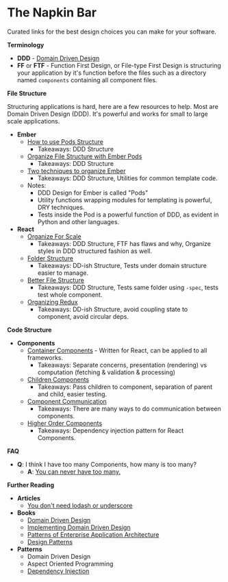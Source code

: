 # The Napkin Bar

Curated links for the best design choices you can make for your software.

**Terminology**

- **DDD** - [Domain Driven Design][ddd-wikipedia]
- **FF** or **FTF** - Function First Design, or File-type First Design is structuring your application by it's function before the files such as a directory named `components` containing all component files.

**File Structure**

Structuring applications is hard, here are a few resources to help. 
Most are Domain Driven Design (DDD). It's powerful and works for small to large scale applications.

- **Ember**
  - [How to use Pods Structure][how-to-use-pods-ember]
    - Takeaways: DDD Structure
  - [Organize File Structure with Ember Pods][organize-structure-ember]
    - Takeaways: DDD Structure
  - [Two techniques to organize Ember][two-organize-ember]
    - Takeaways: DDD Structure, Utilities for common template code.
  - Notes:
    - DDD Design for Ember is called "Pods"
    - Utility functions wrapping modules for templating is powerful, DRY techniques.
    - Tests inside the Pod is a powerful function of DDD, as evident in Python and other languages.
- **React**
  - [Organize For Scale][organize-for-scale-react]
    - Takeaways: DDD Structure, FTF has flaws and why, Organize styles in DDD structured fashion as well.
  - [Folder Structure][folder-structure-react]
    - Takeaways: DD-ish Structure, Tests under domain structure easier to manage. 
  - [Better File Structure][better-file-structure-react]
    - Takeaways: DDD Structure, Tests same folder using `-spec`, tests test whole component.
  - [Organizing Redux][organizing-redux-react]
    - Takeaways: DD-ish Structure, avoid coupling state to component, avoid circular deps.

**Code Structure**

- **Components**
  - [Container Components][container-components-react] - Written for React, can be applied to all frameworks.
    - Takeaways: Separate concerns, presentation (rendering) vs computation (fetching & validation & processing)
  - [Children Components][children-components-react]
    - Takeaways: Pass children to component, separation of parent and child, easier testing.
  - [Component Communication][component-communication-react]
    - Takeaways: There are many ways to do communication between components.
  - [Higher Order Components][higher-order-components-react]
    - Takeaways: Dependency injection pattern for React Components.

**FAQ**

- **Q**: I think I have too many Components, how many is too many?
  - **A**: [You can never have too many.](https://twitter.com/poshaughnessy/status/542768271427375104)

**Further Reading**

- **Articles**
  - [You don't need lodash or underscore][no-underscore-lodash-article]
- **Books**
  - [Domain Driven Design][ddd-amazon]
  - [Implementing Domain Driven Design][ddd-implement-amazon]
  - [Patterns of Enterprise Application Architecture][enterprise-patterns-amazon]
  - [Design Patterns][design-patterns-amazon]
- **Patterns**
  - Domain Driven Design
  - Aspect Oriented Programming
  - [Dependency Injection][dependency-injection-wikipedia]

[no-underscore-lodash-article]: https://github.com/cht8687/You-Dont-Need-Lodash-Underscore

[organize-for-scale-react]: http://engineering.kapost.com/2016/01/organizing-large-react-applications/
[folder-structure-react]: https://gist.github.com/ryanflorence/daafb1e3cb8ad740b346
[better-file-structure-react]: http://marmelab.com/blog/2015/12/17/react-directory-structure.html
[organizing-redux-react]: http://jaysoo.ca/2016/02/28/organizing-redux-application/
[container-components-react]: https://css-tricks.com/learning-react-container-components/
[children-components-react]: http://buildwithreact.com/article/component-children
[component-communication-react]: http://andrewhfarmer.com/component-communication/
[higher-order-components-react]: https://medium.com/@dan_abramov/mixins-are-dead-long-live-higher-order-components-94a0d2f9e750#.eg35rfocr

[organize-structure-ember]: http://cball.me/organize-your-ember-app-with-pods/
[how-to-use-pods-ember]: http://www.programwitherik.com/ember-pods/
[two-organize-ember]: https://spin.atomicobject.com/2015/09/17/ember-js-clean/

[ddd-wikipedia]: https://en.wikipedia.org/wiki/Domain-driven_design
[dependency-injection-wikipedia]: https://en.wikipedia.org/wiki/Dependency_injection

[ddd-amazon]: https://www.amazon.com/Domain-Driven-Design-Tackling-Complexity-Software/dp/0321125215
[ddd-implement-amazon]: https://www.amazon.com/Implementing-Domain-Driven-Design-Vaughn-Vernon/dp/0321834577/
[enterprise-patterns-amazon]: https://www.amazon.com/Patterns-Enterprise-Application-Architecture-Martin/dp/0321127420/
[design-patterns-amazon]: https://www.amazon.com/Design-Patterns-Elements-Reusable-Object-Oriented/dp/0201633612/
